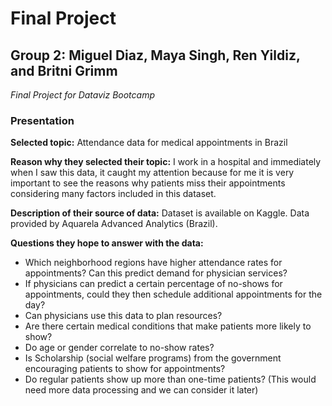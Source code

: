 # Final Project
## Group 2: Miguel Diaz, Maya Singh, Ren Yildiz, and Britni Grimm
*Final Project for Dataviz Bootcamp*


### Presentation
**Selected topic:** Attendance data for medical appointments in Brazil

**Reason why they selected their topic:** 
I work in a hospital and immediately when I saw this data, it caught my attention because for me it is very important to see the reasons why patients miss their appointments considering many factors included in this dataset.

**Description of their source of data:** Dataset is available on Kaggle. Data provided by Aquarela Advanced Analytics (Brazil).

**Questions they hope to answer with the data:**
- Which neighborhood regions have higher attendance rates for appointments? Can this predict demand for physician services?
- If physicians can predict a certain percentage of no-shows for appointments, could they then schedule additional appointments for the day?
- Can physicians use this data to plan resources?
- Are there certain medical conditions that make patients more likely to show?
- Do age or gender correlate to no-show rates?
- Is Scholarship (social welfare programs) from the government encouraging patients to show for appointments?
- Do regular patients show up more than one-time patients? (This would need more data processing and we can consider it later)
